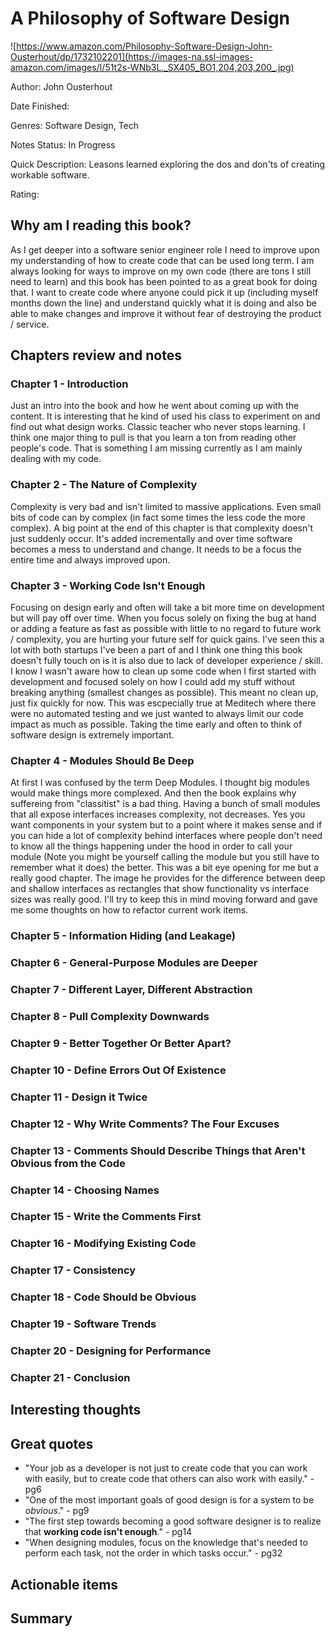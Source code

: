 # A Philosophy of Software Design
![https://www.amazon.com/Philosophy-Software-Design-John-Ousterhout/dp/1732102201](https://images-na.ssl-images-amazon.com/images/I/51t2s-WNb3L._SX405_BO1,204,203,200_.jpg)

Author: John Ousterhout

Date Finished: 

Genres: Software Design, Tech

Notes Status: In Progress

Quick Description: Leasons learned exploring the dos and don'ts of creating workable software.

Rating: 


## Why am I reading this book?
As I get deeper into a software senior engineer role I need to improve upon my understanding of how to create code that can be used long term. I am always looking for ways to improve on my own code (there are tons I still need to learn) and this book has been pointed to as a great book for doing that. I want to create code where anyone could pick it up (including myself months down the line) and understand quickly what it is doing and also be able to make changes and improve it without fear of destroying the product / service.

## Chapters review and notes
### Chapter 1 - Introduction
Just an intro into the book and how he went about coming up with the content. It is interesting that he kind of used his class to experiment on and find out what design works. Classic teacher who never stops learning. I think one major thing to pull is that you learn a ton from reading other people's code. That is something I am missing currently as I am mainly dealing with my code. 

### Chapter 2 - The Nature of Complexity
Complexity is very bad and isn't limited to massive applications. Even small bits of code can by complex (in fact some times the less code the more complex). A big point at the end of this chapter is that complexity doesn't just suddenly occur. It's added incrementally and over time software becomes a mess to understand and change. It needs to be a focus the entire time and always improved upon.

### Chapter 3 - Working Code Isn't Enough
Focusing on design early and often will take a bit more time on development but will pay off over time. When you focus solely on fixing the bug at hand or adding a feature as fast as possible with little to no regard to future work / complexity, you are hurting your future self for quick gains. I've seen this a lot with both startups I've been a part of and I think one thing this book doesn't fully touch on is it is also due to lack of developer experience / skill. I know I wasn't aware how to clean up some code when I first started with development and focused solely on how I could add my stuff without breaking anything (smallest changes as possible). This meant no clean up, just fix quickly for now. This was escpecially true at Meditech where there were no automated testing and we just wanted to always limit our code impact as much as possible. Taking the time early and often to think of software design is extremely important.

### Chapter 4 - Modules Should Be Deep
At first I was confused by the term Deep Modules. I thought big modules would make things more complexed. And then the book explains why suffereing from "classitist" is a bad thing. Having a bunch of small modules that all expose interfaces increases complexity, not decreases. Yes you want components in your system but to a point where it makes sense and if you can hide a lot of complexity behind interfaces where people don't need to know all the things happening under the hood in order to call your module (Note you might be yourself calling the module but you still have to remember what it does) the better. This was a bit eye opening for me but a really good chapter. The image he provides for the difference between deep and shallow interfaces as rectangles that show functionality vs interface sizes was really good. I'll try to keep this in mind moving forward and gave me some thoughts on how to refactor current work items.

### Chapter 5 - Information Hiding (and Leakage)


### Chapter 6 - General-Purpose Modules are Deeper

### Chapter 7 - Different Layer, Different Abstraction

### Chapter 8 - Pull Complexity Downwards

### Chapter 9 - Better Together Or Better Apart?

### Chapter 10 - Define Errors Out Of Existence

### Chapter 11 - Design it Twice

### Chapter 12 - Why Write Comments? The Four Excuses

### Chapter 13 - Comments Should Describe Things that Aren't Obvious from the Code

### Chapter 14 - Choosing Names

### Chapter 15 - Write the Comments First

### Chapter 16 - Modifying Existing Code

### Chapter 17 - Consistency

### Chapter 18 - Code Should be Obvious

### Chapter 19 - Software Trends

### Chapter 20 - Designing for Performance

### Chapter 21 - Conclusion

## Interesting thoughts


## Great quotes
 - "Your job as a developer is not just to create code that you can work with easily, but to create code that others can also work with easily." - pg6
 - "One of the most important goals of good design is for a system to be *obvious*." - pg9
 - "The first step towards becoming a good software designer is to realize that **working code isn't enough**." - pg14
 - "When designing modules, focus on the knowledge that's needed to perform each task, not the order in which tasks occur." - pg32

## Actionable items


## Summary


